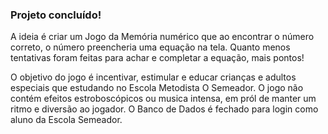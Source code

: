 ### Projeto concluído!

A ideia é criar um Jogo da Memória numérico que ao encontrar o número correto, o número preencheria uma equação na tela.
Quanto menos tentativas foram feitas para achar e completar a equação, mais pontos!

O objetivo do jogo é incentivar, estimular e educar crianças e adultos especiais que estudando no Escola Metodista O Semeador. 
O jogo não contém efeitos estroboscópicos ou musica intensa, em pról de manter um ritmo e diversão ao jogador. O Banco de Dados é fechado para login como aluno da Escola Semeador.
